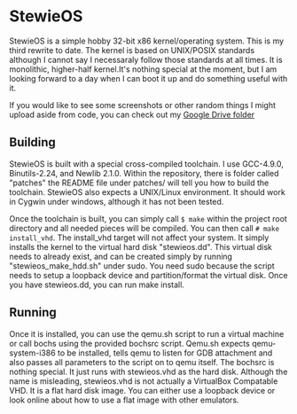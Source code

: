 StewieOS
========

StewieOS is a simple hobby 32-bit x86 kernel/operating system. This is my third rewrite to date. The kernel is based on UNIX/POSIX standards although I cannot say I necessaraly follow those standards at all times. It is monolithic, higher-half kernel.It's nothing special at the moment, but I am looking forward to a day when I can boot it up and do something useful with it.

If you would like to see some screenshots or other random things I might upload aside from code, you can check out my [Google Drive folder](https://drive.google.com/folderview?id=0B8V-FEUiNZm4NjU1TWF5UTlWbGM&usp=sharing)

Building
--------

StewieOS is built with a special cross-compiled toolchain. I use GCC-4.9.0, Binutils-2.24, and Newlib 2.1.0. Within the repository, there is folder called "patches" the README file under patches/ will tell you how to build the toolchain. StewieOS also expects a UNIX/Linux environment. It should work in Cygwin under windows, although it has not been tested.

Once the toolchain is built, you can simply call `$ make` within the project root directory and all needed pieces will be compiled. You can then call `# make install_vhd`. The install\_vhd target will not affect your system. It simply installs the kernel to the virtual hard disk "stewieos.dd". This virtual disk needs to already exist, and can be created simply by running "stewieos_make_hdd.sh" under sudo. You need sudo because the script needs to setup a loopback device and partition/format the virtual disk. Once you have stewieos.dd, you can run make install.

Running
-------

Once it is installed, you can use the qemu.sh script to run a virtual machine or call bochs using the provided bochsrc script. Qemu.sh expects qemu-system-i386 to be installed, tells qemu to listen for GDB attachment and also passes all parameters to the script on to qemu itself. The bochsrc is nothing special. It just runs with stewieos.vhd as the hard disk. Although the name is misleading, stewieos.vhd is not actually a VirtualBox Compatable VHD. It is a flat hard disk image. You can either use a loopback device or look online about how to use a flat image with other emulators.
